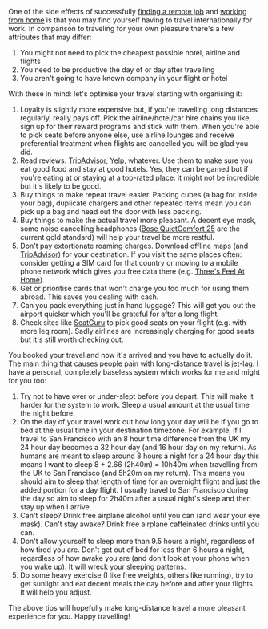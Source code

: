 One of the side effects of successfully [finding a remote job](/2015/02/20/finding-a-remote-job/) and [working from home](/2014/11/23/working-from-home/) is that you may find yourself having to travel internationally for work. In comparison to traveling for your own pleasure there's a few attributes that may differ:

1. You might not need to pick the cheapest possible hotel, airline and flights
2. You need to be productive the day of or day after travelling
3. You aren't going to have known company in your flight or hotel

With these in mind: let's optimise your travel starting with organising it:

1. Loyalty is slightly more expensive but, if you're travelling long distances regularly, really pays off. Pick the airline/hotel/car hire chains you like, sign up for their reward programs and stick with them. When you're able to pick seats before anyone else, use airline lounges and receive preferential treatment when flights are cancelled you will be glad you did.
2. Read reviews. [TripAdvisor](https://www.tripadvisor.com), [Yelp](https://www.yelp.com), whatever. Use them to make sure you eat good food and stay at good hotels. Yes, they can be gamed but if you're eating at or staying at a top-rated place: it might not be incredible but it's likely to be good.
3. Buy things to make repeat travel easier. Packing cubes (a bag for inside your bag), duplicate chargers and other repeated items mean you can pick up a bag and head out the door with less packing.
4. Buy things to make the actual travel more pleasant. A decent eye mask, some noise cancelling headphones ([Bose QuietComfort 25](https://www.bose.com/en_us/products/headphones/over_ear_headphones/quietcomfort-25-acoustic-noise-cancelling-headphones-apple-devices.html) are the current gold standard) will help your travel be more restful.
5. Don't pay extortionate roaming charges. Download offline maps (and [TripAdvisor](https://www.tripadvisor.com)) for your destination. If you visit the same places often: consider getting a SIM card for that country or moving to a mobile phone network which gives you free data there (e.g. [Three's Feel At Home](http://www.three.co.uk/Discover/Phones/Feel_At_Home)).
6. Get or prioritise cards that won't charge you too much for using them abroad. This saves you dealing with cash.
7. Can you pack everything just in hand luggage? This will get you out the airport quicker which you'll be grateful for after a long flight.
8. Check sites like [SeatGuru](http://www.seatguru.com) to pick good seats on your flight (e.g. with more leg room). Sadly airlines are increasingly charging for good seats but it's still worth checking out.

You booked your travel and now it's arrived and you have to actually do it. The main thing that causes people pain with long-distance travel is jet-lag. I have a personal, completely baseless system which works for me and might for you too:

1. Try not to have over or under-slept before you depart. This will make it harder for the system to work. Sleep a usual amount at the usual time the night before.
2. On the day of your travel work out how long your day will be if you go to bed at the usual time in your destination timezone. For example, if I travel to San Francisco with an 8 hour time difference from the UK my 24 hour day becomes a 32 hour day (and 16 hour day on my return). As humans are meant to sleep around 8 hours a night for a 24 hour day this means I want to sleep 8 + 2.66 (2h40m) = 10h40m when travelling from the UK to San Francisco (and 5h20m on my return). This means you should aim to sleep that length of time for an overnight flight and just the added portion for a day flight. I usually travel to San Francisco during the day so aim to sleep for 2h40m after a usual night's sleep and then stay up when I arrive.
3. Can't sleep? Drink free airplane alcohol until you can (and wear your eye mask). Can't stay awake? Drink free airplane caffeinated drinks until you can.
4. Don't allow yourself to sleep more than 9.5 hours a night, regardless of how tired you are. Don't get out of bed for less than 6 hours a night, regardless of how awake you are (and don't look at your phone when you wake up). It will wreck your sleeping patterns.
5. Do some heavy exercise (I like free weights, others like running), try to get sunlight and eat decent meals the day before and after your flights. It will help you adjust.

The above tips will hopefully make long-distance travel a more pleasant experience for you. Happy travelling!
